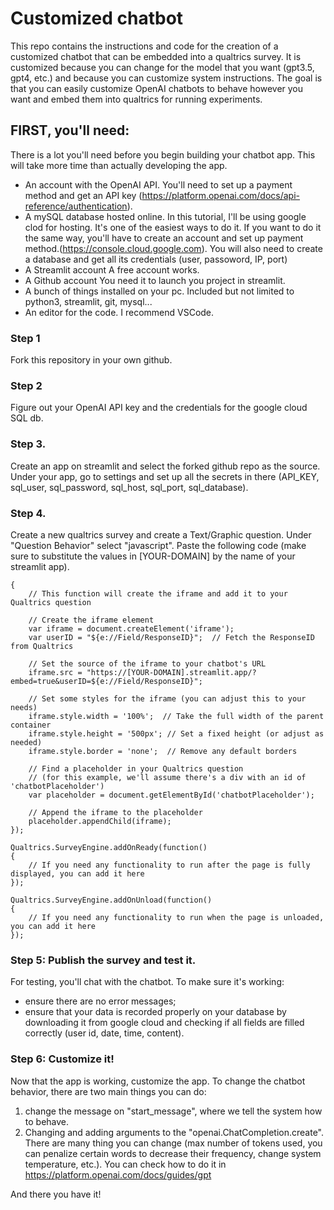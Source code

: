 # Customized chatbot

This repo contains the instructions and code for the creation of a customized chatbot that can be embedded into a qualtrics survey.
It is customized because you can change for the model that you want (gpt3.5, gpt4, etc.) and because you can customize system instructions.
The goal is that you can easily customize OpenAI chatbots to behave however you want and embed them into qualtrics for running experiments.

## FIRST, you'll need:
There is a lot you'll need before you begin building your chatbot app. This will take more time than actually developing the app.
- An account with the OpenAI API. 
You'll need to set up a payment method and get an API key (https://platform.openai.com/docs/api-reference/authentication).
- A mySQL database hosted online.
In this tutorial, I'll be using google clod for hosting. It's one of the easiest ways to do it. If you want to do it the same way, you'll have to create an account and set up payment method.(https://console.cloud.google.com).
You will also need to create a database and get all its credentials (user, passoword, IP, port)
- A Streamlit account
A free account works.
- A Github account
You need it to launch you project in streamlit.
- A bunch of things installed on your pc. Included but not limited to python3, streamlit, git, mysql...
- An editor for the code. I recommend VSCode. 

### Step 1
Fork this repository in your own github.

### Step 2
Figure out your OpenAI API key and the credentials for the google cloud SQL db.

### Step 3.
Create an app on streamlit and select the forked github repo as the source.
Under your app, go to settings and set up all the secrets in there (API_KEY, sql_user, sql_password, sql_host, sql_port, sql_database).

### Step 4.
Create a new qualtrics survey and create a Text/Graphic question.
Under "Question Behavior" select "javascript".
Paste the following code (make sure to substitute the values in [YOUR-DOMAIN] by the name of your streamlit app).

```Qualtrics.SurveyEngine.addOnload(function()
{
    // This function will create the iframe and add it to your Qualtrics question
    
    // Create the iframe element
    var iframe = document.createElement('iframe');
	var userID = "${e://Field/ResponseID}";  // Fetch the ResponseID from Qualtrics
    
    // Set the source of the iframe to your chatbot's URL
	iframe.src = "https://[YOUR-DOMAIN].streamlit.app/?embed=true&userID=${e://Field/ResponseID}";

    // Set some styles for the iframe (you can adjust this to your needs)
    iframe.style.width = '100%';  // Take the full width of the parent container
    iframe.style.height = '500px'; // Set a fixed height (or adjust as needed)
    iframe.style.border = 'none';  // Remove any default borders

    // Find a placeholder in your Qualtrics question 
    // (for this example, we'll assume there's a div with an id of 'chatbotPlaceholder')
    var placeholder = document.getElementById('chatbotPlaceholder');
    
    // Append the iframe to the placeholder
    placeholder.appendChild(iframe);
});

Qualtrics.SurveyEngine.addOnReady(function()
{
    // If you need any functionality to run after the page is fully displayed, you can add it here
});

Qualtrics.SurveyEngine.addOnUnload(function()
{
    // If you need any functionality to run when the page is unloaded, you can add it here
});
```

### Step 5: Publish the survey and test it.
For testing, you'll chat with the chatbot. To make sure it's working:
- ensure there are no error messages;
- ensure that your data is recorded properly on your database by downloading it from google cloud and checking if all fields are filled correctly (user id, date, time, content).

### Step 6: Customize it!
Now that the app is working, customize the app. To change the chatbot behavior, there are two main things you can do:
1) change the message on "start_message", where we tell the system how to behave.
2) Changing and adding arguments to the "openai.ChatCompletion.create". There are many thing you can change (max number of tokens used, you can penalize certain words to decrease their frequency, change system temperature, etc.). You can check how to do it in https://platform.openai.com/docs/guides/gpt

And there you have it!

